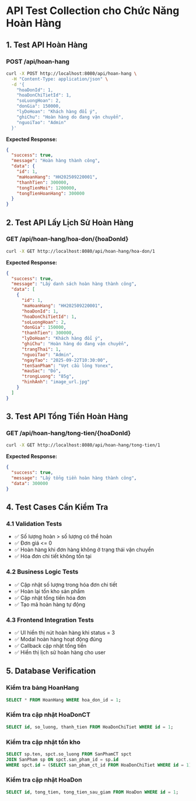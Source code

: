 # API Test Collection cho Chức Năng Hoàn Hàng

## 1. Test API Hoàn Hàng

### POST /api/hoan-hang
```bash
curl -X POST http://localhost:8080/api/hoan-hang \
  -H "Content-Type: application/json" \
  -d '{
    "hoaDonId": 1,
    "hoaDonChiTietId": 1,
    "soLuongHoan": 2,
    "donGia": 150000,
    "lyDoHoan": "Khách hàng đổi ý",
    "ghiChu": "Hoàn hàng do đang vận chuyển",
    "nguoiTao": "Admin"
  }'
```

**Expected Response:**
```json
{
  "success": true,
  "message": "Hoàn hàng thành công",
  "data": {
    "id": 1,
    "maHoanHang": "HH202509220001",
    "thanhTien": 300000,
    "tongTienMoi": 1200000,
    "tongTienHoanHang": 300000
  }
}
```

## 2. Test API Lấy Lịch Sử Hoàn Hàng

### GET /api/hoan-hang/hoa-don/{hoaDonId}
```bash
curl -X GET http://localhost:8080/api/hoan-hang/hoa-don/1
```

**Expected Response:**
```json
{
  "success": true,
  "message": "Lấy danh sách hoàn hàng thành công",
  "data": [
    {
      "id": 1,
      "maHoanHang": "HH202509220001",
      "hoaDonId": 1,
      "hoaDonChiTietId": 1,
      "soLuongHoan": 2,
      "donGia": 150000,
      "thanhTien": 300000,
      "lyDoHoan": "Khách hàng đổi ý",
      "ghiChu": "Hoàn hàng do đang vận chuyển",
      "trangThai": 1,
      "nguoiTao": "Admin",
      "ngayTao": "2025-09-22T10:30:00",
      "tenSanPham": "Vợt cầu lông Yonex",
      "mauSac": "Đỏ",
      "trongLuong": "85g",
      "hinhAnh": "image_url.jpg"
    }
  ]
}
```

## 3. Test API Tổng Tiền Hoàn Hàng

### GET /api/hoan-hang/tong-tien/{hoaDonId}
```bash
curl -X GET http://localhost:8080/api/hoan-hang/tong-tien/1
```

**Expected Response:**
```json
{
  "success": true,
  "message": "Lấy tổng tiền hoàn hàng thành công",
  "data": 300000
}
```

## 4. Test Cases Cần Kiểm Tra

### 4.1 Validation Tests
- ✅ Số lượng hoàn > số lượng có thể hoàn
- ✅ Đơn giá <= 0
- ✅ Hoàn hàng khi đơn hàng không ở trạng thái vận chuyển
- ✅ Hóa đơn chi tiết không tồn tại

### 4.2 Business Logic Tests
- ✅ Cập nhật số lượng trong hóa đơn chi tiết
- ✅ Hoàn lại tồn kho sản phẩm
- ✅ Cập nhật tổng tiền hóa đơn
- ✅ Tạo mã hoàn hàng tự động

### 4.3 Frontend Integration Tests
- ✅ UI hiển thị nút hoàn hàng khi status = 3
- ✅ Modal hoàn hàng hoạt động đúng
- ✅ Callback cập nhật tổng tiền
- ✅ Hiển thị lịch sử hoàn hàng cho user

## 5. Database Verification

### Kiểm tra bảng HoanHang
```sql
SELECT * FROM HoanHang WHERE hoa_don_id = 1;
```

### Kiểm tra cập nhật HoaDonCT
```sql
SELECT id, so_luong, thanh_tien FROM HoaDonChiTiet WHERE id = 1;
```

### Kiểm tra cập nhật tồn kho
```sql
SELECT sp.ten, spct.so_luong FROM SanPhamCT spct 
JOIN SanPham sp ON spct.san_pham_id = sp.id 
WHERE spct.id = (SELECT san_pham_ct_id FROM HoaDonChiTiet WHERE id = 1);
```

### Kiểm tra cập nhật HoaDon
```sql
SELECT id, tong_tien, tong_tien_sau_giam FROM HoaDon WHERE id = 1;
```